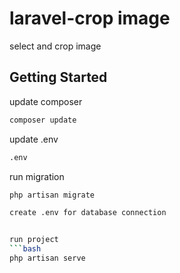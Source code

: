 # laravel-crop image
select and crop image 


## Getting Started

update composer 

```bash
composer update
```


 update .env 

```bash
.env
```

 run migration 

```bash
php artisan migrate

create .env for database connection 


run project 
```bash
php artisan serve

